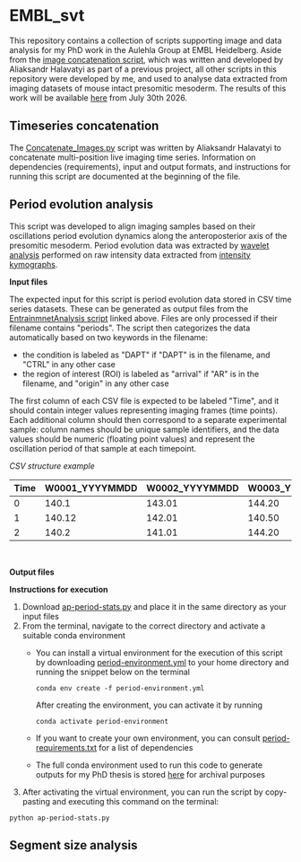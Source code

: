 # EMBL_svt

This repository contains a collection of scripts supporting image and data analysis for my PhD work in the Aulehla Group at EMBL Heidelberg. Aside from the [image concatenation script](https://github.com/simona-gioe/EMBL_svt/blob/main/concatenate/Concatenate_Images.py), which was written and developed by Aliaksandr Halavatyi as part of a previous project, all other scripts in this repository were developed by me, and used to analyse data extracted from imaging datasets of mouse intact presomitic mesoderm. The results of this work will be available [here](https://archiv.ub.uni-heidelberg.de/volltextserver/37071/) from July 30th 2026.

## Timeseries concatenation

The [Concatenate_Images.py](https://github.com/simona-gioe/EMBL_svt/blob/main/concatenate/Concatenate_Images.py) script was written by Aliaksandr Halavatyi to concatenate multi-position live imaging time series. Information on dependencies (requirements), input and output formats, and instructions for running this script are documented at the beginning of the file.

## Period evolution analysis

This script was developed to align imaging samples based on their oscillations period evolution dynamics along the anteroposterior axis of the presomitic mesoderm. Period evolution data was extracted by [wavelet analysis](https://github.com/PGLSanchez/EMBL_OscillationsAnalysis/blob/master/EntrainmentAnalysis/SCRIPT-EntrainmentAnalysis.ipynb) performed on raw intensity data extracted from [intensity kymographs](https://git.embl.org/grp-cba/tail-analysis/-/blob/main/analysis_workflow.md?ref_type=heads).

**Input files**

The expected input for this script is period evolution data stored in CSV time series datasets. These can be generated as output files from the [EntrainmnetAnalysis script](https://github.com/PGLSanchez/EMBL_OscillationsAnalysis/blob/master/EntrainmentAnalysis/SCRIPT-EntrainmentAnalysis.ipynb) linked above.
Files are only processed if their filename contains "periods". The script then categorizes the data automatically based on two keywords in the filename:
* the condition is labeled as "DAPT" if "DAPT" is in the filename, and "CTRL" in any other case
* the region of interest (ROI) is labeled as "arrival" if "AR" is in the filename, and "origin" in any other case

The first column of each CSV file is expected to be labeled "Time", and it should contain integer values representing imaging frames (time points).
Each additional column should then correspond to a separate experimental sample: column names should be unique sample identifiers, and the data values should be numeric (floating point values) and represent the oscillation period of that sample at each timepoint.

*CSV structure example*

| Time | W0001_YYYYMMDD | W0002_YYYYMMDD | W0003_YYYYMMDD |
| ---- | -------------- | -------------- | -------------- |
| 0    | 140.1          | 143.01         | 144.20         |
| 1    | 140.12         | 142.01         | 140.50         |
| 2    | 140.2          | 141.01         | 144.20         |

<br />

**Output files**


**Instructions for execution**
1. Download [ap-period-stats.py](https://github.com/simona-gioe/EMBL_svt/blob/main/period-evolution/ap-period-stats.py) and place it in the same directory as your input files
2. From the terminal, navigate to the correct directory and activate a suitable conda environment
    * You can install a virtual environment for the execution of this script by downloading [period-environment.yml](https://github.com/simona-gioe/EMBL_svt/blob/main/environments/period-environment.yml) to your home directory and running the snippet below on the terminal

      ```
      conda env create -f period-environment.yml
      ```
      After creating the environment, you can activate it by running

      ```
      conda activate period-environment
      ```
    
    * If you want to create your own environment, you can consult [period-requirements.txt](https://github.com/simona-gioe/EMBL_svt/blob/main/period-requirements.txt) for a list of dependencies
    * The full conda environment used to run this code to generate outputs for my PhD thesis is stored [here](https://github.com/simona-gioe/EMBL_svt/blob/main/full-environment.yml) for archival purposes
3. After activating the virtual environment, you can run the script by copy-pasting and executing this command on the terminal:
  ```
  python ap-period-stats.py
  ```


## Segment size analysis
